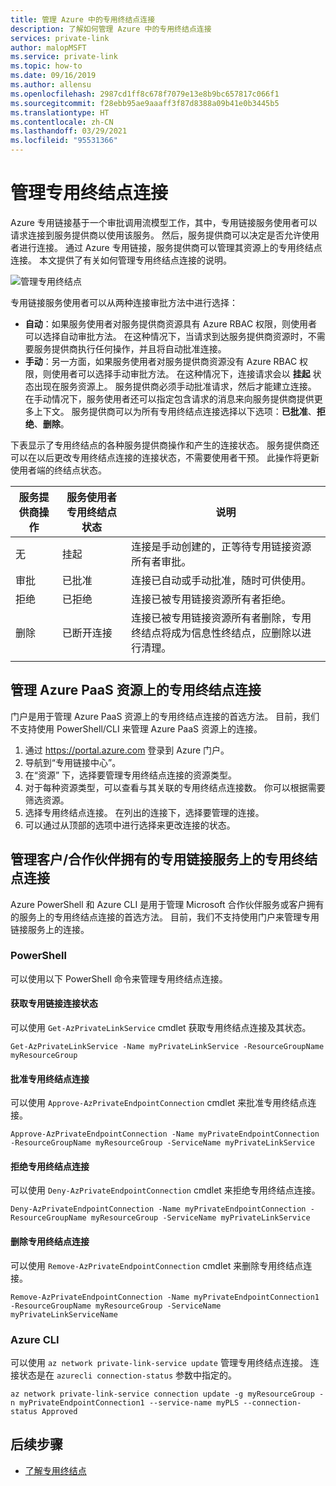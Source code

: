 ```yaml
---
title: 管理 Azure 中的专用终结点连接
description: 了解如何管理 Azure 中的专用终结点连接
services: private-link
author: malopMSFT
ms.service: private-link
ms.topic: how-to
ms.date: 09/16/2019
ms.author: allensu
ms.openlocfilehash: 2987cd1ff8c678f7079e13e8b9bc657817c066f1
ms.sourcegitcommit: f28ebb95ae9aaaff3f87d8388a09b41e0b3445b5
ms.translationtype: HT
ms.contentlocale: zh-CN
ms.lasthandoff: 03/29/2021
ms.locfileid: "95531366"
---
```

# <a name="manage-a-private-endpoint-connection"></a>管理专用终结点连接
Azure 专用链接基于一个审批调用流模型工作，其中，专用链接服务使用者可以请求连接到服务提供商以使用该服务。 然后，服务提供商可以决定是否允许使用者进行连接。 通过 Azure 专用链接，服务提供商可以管理其资源上的专用终结点连接。 本文提供了有关如何管理专用终结点连接的说明。

![管理专用终结点](media/manage-private-endpoint/manage-private-endpoint.png)

专用链接服务使用者可以从两种连接审批方法中进行选择：
- **自动**：如果服务使用者对服务提供商资源具有 Azure RBAC 权限，则使用者可以选择自动审批方法。 在这种情况下，当请求到达服务提供商资源时，不需要服务提供商执行任何操作，并且将自动批准连接。 
- **手动**：另一方面，如果服务使用者对服务提供商资源没有 Azure RBAC 权限，则使用者可以选择手动审批方法。 在这种情况下，连接请求会以 **挂起** 状态出现在服务资源上。 服务提供商必须手动批准请求，然后才能建立连接。 在手动情况下，服务使用者还可以指定包含请求的消息来向服务提供商提供更多上下文。 服务提供商可以为所有专用终结点连接选择以下选项：**已批准**、**拒绝**、**删除**。

下表显示了专用终结点的各种服务提供商操作和产生的连接状态。  服务提供商还可以在以后更改专用终结点连接的连接状态，不需要使用者干预。 此操作将更新使用者端的终结点状态。 


|服务提供商操作   |服务使用者专用终结点状态   |说明   |
|---------|---------|---------|
|无    |    挂起     |    连接是手动创建的，正等待专用链接资源所有者审批。       |
|审批    |  已批准       |  连接已自动或手动批准，随时可供使用。     |
|拒绝     | 已拒绝        | 连接已被专用链接资源所有者拒绝。        |
|删除    |  已断开连接       | 连接已被专用链接资源所有者删除，专用终结点将成为信息性终结点，应删除以进行清理。        |
|   |         |         |
   
## <a name="manage-private-endpoint-connections-on-azure-paas-resources"></a>管理 Azure PaaS 资源上的专用终结点连接
门户是用于管理 Azure PaaS 资源上的专用终结点连接的首选方法。 目前，我们不支持使用 PowerShell/CLI 来管理 Azure PaaS 资源上的连接。
1. 通过 https://portal.azure.com 登录到 Azure 门户。
2. 导航到“专用链接中心”。
3. 在“资源”  下，选择要管理专用终结点连接的资源类型。
4. 对于每种资源类型，可以查看与其关联的专用终结点连接数。 你可以根据需要筛选资源。
5. 选择专用终结点连接。  在列出的连接下，选择要管理的连接。 
6. 可以通过从顶部的选项中进行选择来更改连接的状态。

## <a name="manage-private-endpoint-connections-on-a-customerpartner-owned-private-link-service"></a>管理客户/合作伙伴拥有的专用链接服务上的专用终结点连接

Azure PowerShell 和 Azure CLI 是用于管理 Microsoft 合作伙伴服务或客户拥有的服务上的专用终结点连接的首选方法。 目前，我们不支持使用门户来管理专用链接服务上的连接。  
 
### <a name="powershell"></a>PowerShell 
  
可以使用以下 PowerShell 命令来管理专用终结点连接。  
#### <a name="get-private-link-connection-states"></a>获取专用链接连接状态 
可以使用 `Get-AzPrivateLinkService` cmdlet 获取专用终结点连接及其状态。  
```azurepowershell
Get-AzPrivateLinkService -Name myPrivateLinkService -ResourceGroupName myResourceGroup 
 ```
 
#### <a name="approve-a-private-endpoint-connection"></a>批准专用终结点连接 
 
可以使用 `Approve-AzPrivateEndpointConnection` cmdlet 来批准专用终结点连接。 
 
```azurepowershell
Approve-AzPrivateEndpointConnection -Name myPrivateEndpointConnection -ResourceGroupName myResourceGroup -ServiceName myPrivateLinkService
```
 
#### <a name="deny-private-endpoint-connection"></a>拒绝专用终结点连接 
 
可以使用 `Deny-AzPrivateEndpointConnection` cmdlet 来拒绝专用终结点连接。 
```azurepowershell
Deny-AzPrivateEndpointConnection -Name myPrivateEndpointConnection -ResourceGroupName myResourceGroup -ServiceName myPrivateLinkService 
```
#### <a name="remove-private-endpoint-connection"></a>删除专用终结点连接 
 
可以使用 `Remove-AzPrivateEndpointConnection` cmdlet 来删除专用终结点连接。 
```azurepowershell
Remove-AzPrivateEndpointConnection -Name myPrivateEndpointConnection1 -ResourceGroupName myResourceGroup -ServiceName myPrivateLinkServiceName 
```
 
### <a name="azure-cli"></a>Azure CLI 
 
可以使用 `az network private-link-service update` 管理专用终结点连接。 连接状态是在 ```azurecli connection-status``` 参数中指定的。 
```azurecli
az network private-link-service connection update -g myResourceGroup -n myPrivateEndpointConnection1 --service-name myPLS --connection-status Approved 
```

   

## <a name="next-steps"></a>后续步骤
- [了解专用终结点](private-endpoint-overview.md)
 
